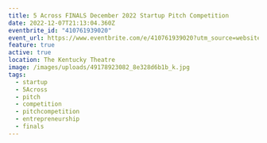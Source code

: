 ```yaml
---
title: 5 Across FINALS December 2022 Startup Pitch Competition
date: 2022-12-07T21:13:04.360Z
eventbrite_id: "410761939020"
event_url: https://www.eventbrite.com/e/410761939020?utm_source=website&utm_medium=website&utm_campaign=5a-website-december2022
feature: true
active: true
location: The Kentucky Theatre
image: /images/uploads/49178923082_8e328d6b1b_k.jpg
tags:
  - startup
  - 5Across
  - pitch
  - competition
  - pitchcompetition
  - entrepreneurship
  - finals
---
```


